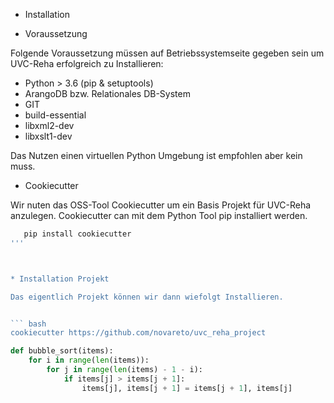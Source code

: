 * Installation


* Voraussetzung

Folgende Voraussetzung müssen auf Betriebssystemseite gegeben sein um UVC-Reha erfolgreich zu Installieren:

 - Python > 3.6 (pip & setuptools)
 - ArangoDB bzw. Relationales DB-System
 - GIT
 - build-essential
 - libxml2-dev
 - libxslt1-dev

Das Nutzen einen virtuellen Python Umgebung ist empfohlen aber kein muss. 

* Cookiecutter

Wir nuten das OSS-Tool Cookiecutter um ein Basis Projekt für UVC-Reha anzulegen.
Cookiecutter can mit dem Python Tool pip installiert werden.

``` bash 
   pip install cookiecutter
'''



* Installation Projekt

Das eigentlich Projekt können wir dann wiefolgt Installieren.


``` bash 
cookiecutter https://github.com/novareto/uvc_reha_project 
```



``` python linenums="1"
def bubble_sort(items):
    for i in range(len(items)):
        for j in range(len(items) - 1 - i):
            if items[j] > items[j + 1]:
                items[j], items[j + 1] = items[j + 1], items[j]
```



